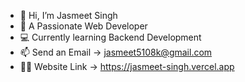 - 👋 Hi, I’m Jasmeet Singh
- 👀 A Passionate Web Developer
- 💻 Currently learning Backend Development
- 📫 Send an Email -> jasmeet5108k@gmail.com
- 🧑‍💻 Website Link -> https://jasmeet-singh.vercel.app

<!---
Jasmeet5108/Jasmeet5108 is a ✨ special ✨ repository because its `README.md` (this file) appears on your GitHub profile.
You can click the Preview link to take a look at your changes.
--->
